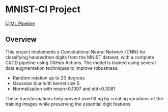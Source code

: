 # MNIST-CI Project

[![ML Pipeline](https://github.com/[owner]/MNIST-CI/actions/workflows/ml_pipeline.yml/badge.svg)](https://github.com/[owner]/MNIST-CI/actions/workflows/ml_pipeline.yml)

## Overview
This project implements a Convolutional Neural Network (CNN) for classifying handwritten digits from the MNIST dataset, with a complete CI/CD pipeline using GitHub Actions.
The model is trained using several data augmentation techniques to improve robustness:

- Random rotation up to 20 degrees
- Gaussian blur with kernel size 5
- Normalization with mean=0.1307 and std=0.3081

These transformations help prevent overfitting by creating variations of the training images while preserving the essential digit features.


